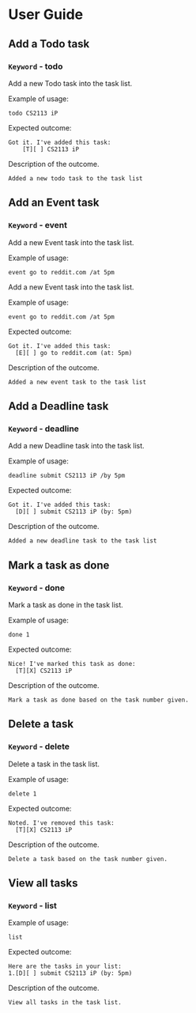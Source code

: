 # User Guide

## Add a Todo task

### `Keyword` - todo

Add a new Todo task into the task list.

Example of usage: 

`todo CS2113 iP`

Expected outcome:

```
Got it. I've added this task: 
    [T][ ] CS2113 iP
```

Description of the outcome.

```
Added a new todo task to the task list
```

## Add an Event task

### `Keyword` - event

Add a new Event task into the task list.

Example of usage:

`event go to reddit.com /at 5pm`

Add a new Event task into the task list.

Example of usage:

`event go to reddit.com /at 5pm`

Expected outcome:

```
Got it. I've added this task: 
  [E][ ] go to reddit.com (at: 5pm)
```

Description of the outcome.

```
Added a new event task to the task list
```

## Add a Deadline task

### `Keyword` - deadline

Add a new Deadline task into the task list.

Example of usage:

`deadline submit CS2113 iP /by 5pm`

Expected outcome:

```
Got it. I've added this task: 
  [D][ ] submit CS2113 iP (by: 5pm)
```

Description of the outcome.

```
Added a new deadline task to the task list
```

## Mark a task as done

### `Keyword` - done

Mark a task as done in the task list.

Example of usage:

`done 1`

Expected outcome:

```
Nice! I've marked this task as done: 
  [T][X] CS2113 iP
```

Description of the outcome.

```
Mark a task as done based on the task number given.
```

## Delete a task

### `Keyword` - delete

Delete a task in the task list.

Example of usage:

`delete 1`

Expected outcome:

```
Noted. I've removed this task:
  [T][X] CS2113 iP
```

Description of the outcome.

```
Delete a task based on the task number given.
```

## View all tasks

### `Keyword` - list

Example of usage:

`list`

Expected outcome:

```
Here are the tasks in your list:
1.[D][ ] submit CS2113 iP (by: 5pm)
```

Description of the outcome.

```
View all tasks in the task list.
```